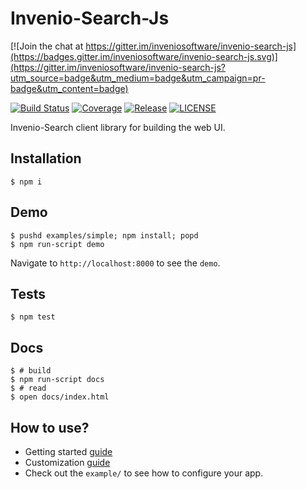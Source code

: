 Invenio-Search-Js
=================

[![Join the chat at https://gitter.im/inveniosoftware/invenio-search-js](https://badges.gitter.im/inveniosoftware/invenio-search-js.svg)](https://gitter.im/inveniosoftware/invenio-search-js?utm_source=badge&utm_medium=badge&utm_campaign=pr-badge&utm_content=badge)

[![Build Status](https://img.shields.io/travis/inveniosoftware/invenio-search-js.svg)](https://travis-ci.org/inveniosoftware/invenio-search-js)
[![Coverage](https://img.shields.io/coveralls/inveniosoftware/invenio-search-js.svg)](https://coveralls.io/r/inveniosoftware/invenio-search-js)
[![Release](https://img.shields.io/github/tag/inveniosoftware/invenio-search-js.svg)](https://github.com/inveniosoftware/invenio-search-js/releases)
[![LICENSE](https://img.shields.io/github/license/inveniosoftware/invenio-search-js.svg)](https://github.com/inveniosoftware/invenio-search-js/blob/master/LICENSE)

Invenio-Search client library for building the web UI.

Installation
------------

    $ npm i

Demo
----

    $ pushd examples/simple; npm install; popd
    $ npm run-script demo

Navigate to `http://localhost:8000` to see the `demo`.

Tests
-----

    $ npm test

Docs
----

    $ # build
    $ npm run-script docs
    $ # read
    $ open docs/index.html

How to use?
-----------

* Getting started [guide](http://inveniosoftware.github.io/invenio-search-js/tutorial-1_started.html)
* Customization [guide](http://inveniosoftware.github.io/invenio-search-js/tutorial-2_customize.html)
* Check out the `example/` to see how to configure your app.
